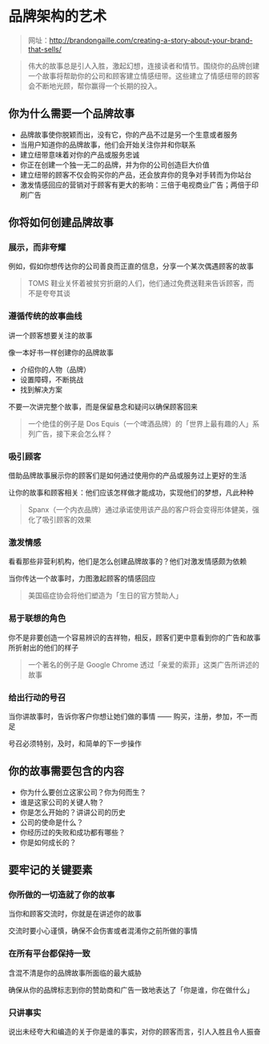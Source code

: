# 品牌架构的艺术

> 网址：http://brandongaille.com/creating-a-story-about-your-brand-that-sells/

> 伟大的故事总是引人入胜，激起幻想，连接读者和情节。围绕你的品牌创建一个故事将帮助你的公司和顾客建立情感纽带。这些建立了情感纽带的顾客会不断地光顾，帮你赢得一个长期的投入。

## 你为什么需要一个品牌故事

- 品牌故事使你脱颖而出，没有它，你的产品不过是另一个生意或者服务
- 当用户知道你的品牌故事，他们会开始关注你并和你联系
- 建立纽带意味着对你的产品或服务忠诚
- 你正在创建一个独一无二的品牌，并为你的公司创造巨大价值
- 建立纽带的顾客不仅会购买你的产品，还会放弃你的竞争对手转而为你站台
- 激发情感回应的营销对于顾客有更大的影响：三倍于电视商业广告；两倍于印刷广告

## 你将如何创建品牌故事

### 展示，而非夸耀

例如，假如你想传达你的公司善良而正直的信息，分享一个某次偶遇顾客的故事

> TOMS 鞋业关怀着被贫穷折磨的人们，他们通过免费送鞋来告诉顾客，而不是夸夸其谈

### 遵循传统的故事曲线

讲一个顾客想要关注的故事

像一本好书一样创建你的品牌故事

- 介绍你的人物（品牌）
- 设置障碍，不断挑战
- 找到解决方案

不要一次讲完整个故事，而是保留悬念和疑问以确保顾客回来

> 一个绝佳的例子是 Dos Equis（一个啤酒品牌）的「世界上最有趣的人」系列广告，接下来会怎么样？

### 吸引顾客

借助品牌故事展示你的顾客们是如何通过使用你的产品或服务过上更好的生活

让你的故事和顾客相关：他们应该怎样做才能成功，实现他们的梦想，凡此种种

> Spanx（一个内衣品牌）通过承诺使用该产品的客户将会变得形体健美，强化了吸引顾客的效果

### 激发情感

看看那些非营利机构，他们是怎么创建品牌故事的？他们对激发情感颇为依赖

当你传达一个故事时，力图激起顾客的情感回应

> 美国癌症协会将他们塑造为「生日的官方赞助人」

### 易于联想的角色

你不是非要创造一个容易辨识的吉祥物，相反，顾客们更中意看到你的广告和故事所折射出的他们的样子

> 一个著名的例子是 Google Chrome 透过「亲爱的索菲」这类广告所讲述的故事

### 给出行动的号召

当你讲故事时，告诉你客户你想让她们做的事情 —— 购买，注册，参加，不一而足

号召必须特别，及时，和简单的下一步操作

## 你的故事需要包含的内容

- 你为什么要创立这家公司？你为何而生？
- 谁是这家公司的关键人物？
- 你是怎么开始的？讲讲公司的历史
- 公司的使命是什么？
- 你经历过的失败和成功都有哪些？
- 你是如何成长的？

## 要牢记的关键要素

### 你所做的一切造就了你的故事

当你和顾客交流时，你就是在讲述你的故事

交流时要小心谨慎，确保不会伤害或者混淆你之前所做的事情


### 在所有平台都保持一致

含混不清是你的品牌故事所面临的最大威胁

确保从你的品牌标志到你的赞助商和广告一致地表达了「你是谁，你在做什么」

### 只讲事实

说出未经夸大和编造的关于你是谁的事实，对你的顾客而言，引人入胜且令人振奋

